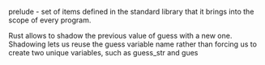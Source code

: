 prelude - set of items defined in the standard library that it brings into the scope of every program. 

Rust allows to shadow the previous value of guess with a new one.
Shadowing lets us reuse the guess variable name rather than forcing us to create two unique variables, such as guess_str and gues

